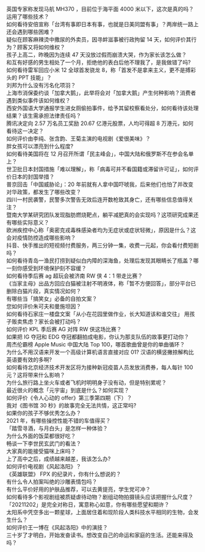 英国专家称发现马航 MH370 ，目前位于海平面 4000 米以下，这次是真的吗？运用了哪些技术？  
如何看待安倍宣称「台湾有事即日本有事，也就是日美同盟有事」？两岸统一路上还会遇到哪些困难？  
疑似在顾客麻辣烫中撒尿的外卖员，因寻衅滋事被行政拘留 14 天，如何评价其行为？顾客又将如何维权？  
孩子上高二，昨晚因为连续 47 天没放过假而崩溃大哭，作为家长该怎么做？  
和互有好感的男生相处了一个月，拒绝他的表白后他不理我了，是我做错了吗?  
如何看待雷军回应小米 12 全球首发骁龙 8，称「首发不是拿来主义，更不是搏彩头的 PPT 技能」？  
刘邦为什么没有污名化项羽？  
上海市消保委约谈「加拿大鹅」，此举将会对「加拿大鹅」产生何种影响？消费者遇到类似事件该如何维权？  
西安外国语大学通报学生进女厕偷拍事件，给予其留校察看处分，如何看待该处理结果？该生需承担法律责任吗？  
腾讯决定向 2.57 万名员工奖励 20.67 亿港元股票，人均可得超 8 万港元，如何看待这一决定？  
如何评价由李纯、张含韵、王菊主演的电视剧《爱很美味》？  
胖女孩可以漂亮到什么程度?  
如何看待美国将在 12 月召开所谓「民主峰会」，中国大陆和俄罗斯不在参会名单上？  
世卫批日本封国措施「难以理解」，称「病毒可并不看国籍或滞留许可证」，如何评价日本的封国举措？  
普京回击「中国威胁论」：20 年前就有人拿中国吓唬我，后来他们也怕了并改变对华政策，都发生了哪些改变？  
四川一村民袭警，民警多次警告无效后连开数枪致其身亡，还有哪些信息值得关注？  
暨南大学某研究团队发现脂肪燃烧靶点，躺平减肥真的会实现吗？这项研究成果还有哪些实际意义？  
欧洲疾控中心称「奥密克戎毒株感染者均为无症状或症状轻微」，原因是什么？这会对疫情防控造成哪些影响？  
抖音、快手推出的短视频付费服务，两三分钟一集，收费一元起，你会看付费短剧吗？  
如何看待青岛一渔民打捞到疑似白内障的深海鱼，处理后发现其眼睛长了瓶盖？哪一刻你感受到环境保护刻不容缓？  
如何看待季后赛 ag 超玩会被济南 RW 侠 4：1 带走比赛？  
《当家主母》出品方回应白猫被注射不明液体，称「暂不方便回答」，部分平台已删除白猫片段，真实情况如何？  
有哪些当「搞笑女」必备的自拍文案？  
您如何评价朱可夫和曼施坦因？  
如何看待石家庄一楼盘文案「从小在花园里做作业，长大知道该和谁交往」 用孩子贩卖焦虑？家长会被打动吗？  
如何评价 KPL 季后赛 AG 对阵 RW 侠这场比赛？  
如果把 IG 夺冠和 EDG 夺冠都翻拍成电影，你认为那支队伍的故事更打动你？  
周杰伦霸榜 Apple Music 中国大陆 Top 100，哪首歌曲曾是你的单曲循环？  
为什么不用汉语来开发一个高级计算机语言直接对应 01? 汉语的横竖撇捺解构比英语要有效的多啊?  
如何看待北京经济技术开发区将为接种新冠疫苗人员发放消费券，每人每针 100 元？这将带来什么影响？  
为什么旅行路上坐火车或者飞机时明明身子没有动，但是特别累呢？  
最近很火的概念「元宇宙」到底是什么？如何实现？  
如何评价《令人心动的 offer》第三季第四期（下）？  
我对《图书馆 30 秒》的故事完全无法共情，这正常吗?  
如果你的孩子不够优秀怎么办？  
2021 年，有哪些操控性能不错的车值得买？  
「踏雪寻酒，与月白头」是怎样一种体验？  
为什么外面的饭菜都很好吃？  
畅谈一下李世民玄武门的看法？  
大家真的能接受猫咪上床吗？  
上了高中之后，成绩越来越差，我该怎么办?  
如何评价电视剧《风起洛阳》？  
《英雄联盟》 FPX 的纪录片，你有什么想说的？  
有什么令人拍案叫绝的沙雕表情包吗？  
有什么平价好用的护肤品推荐，可以去黄提亮，学生党可冲？  
如何看待多个影视剧组被质疑虐待动物？剧组动物拍摄镜头应该把握什么尺度？  
「20211202」是完全对称日，寓意称心如意，你有哪些愿望和期许？  
太阳系中凭空多出一颗星球，上面居住着和现阶段人类科技水平相同的生物，会发生什么？  
如何评价王一博在《风起洛阳》中的演技？  
三十岁了才明白，开始发奋读书。想改变自己的命运和家庭的生活。还能来得及吗？  
